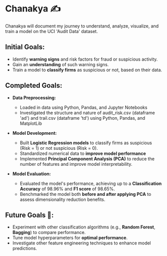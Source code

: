 # Chanakya ✍️

Chanakya will document my journey to understand, analyze, visualize, and train a model on the UCI 'Audit Data' dataset.

## Initial Goals:
- Identify **warning signs** and risk factors for fraud or suspicious activity.
- Gain an **understanding** of such warning signs.
- Train a model to **classify firms** as suspicious or not, based on their data.

## Completed Goals:

- **Data Preprocessing:**
   - Loaded in data using Python, Pandas, and Jupyter Notebooks
   - Investigated the structure and nature of audit_risk.csv (dataframe 'ad') and trail.csv (dataframe 'td') using Python, Pandas, and MatplotLib

- **Model Development:**
   - Built **Logistic Regression models** to classify firms as suspicious (Risk = 1) or not suspicious (Risk = 0).
   - Standardized numerical data to **improve model performance**
   - Implemented **Principal Component Analysis (PCA)** to reduce the number of features and improve model interpretability.

- **Model Evaluation:**
   - Evaluated the model's performance, achieving up to a **Classification Accuracy** of 98.96% and **F1 score** of 98.65%.
   - Benchmarked the model both **before and after applying PCA** to assess dimensionality reduction benefits.

## Future Goals 🤔:
- Experiment with other classification algorithms (e.g., **Random Forest**, **Bagging**) to compare performance.
- Tune model hyperparameters for **optimal performance**.
- Investigate other feature engineering techniques to enhance model predictions.
